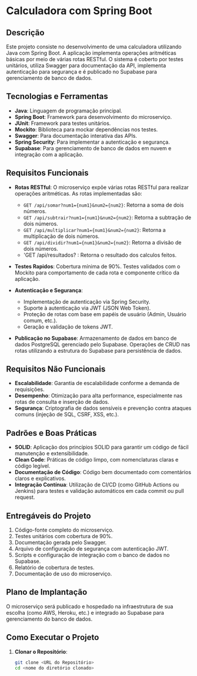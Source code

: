 # Calculadora com Spring Boot

## Descrição

Este projeto consiste no desenvolvimento de uma calculadora utilizando Java com Spring Boot. A aplicação implementa operações aritméticas básicas por meio de várias rotas RESTful. O sistema é coberto por testes unitários, utiliza Swagger para documentação da API, implementa autenticação para segurança e é publicado no Supabase para gerenciamento de banco de dados.

## Tecnologias e Ferramentas

- **Java**: Linguagem de programação principal.
- **Spring Boot**: Framework para desenvolvimento do microserviço.
- **JUnit**: Framework para testes unitários.
- **Mockito**: Biblioteca para mockar dependências nos testes.
- **Swagger**: Para documentação interativa das APIs.
- **Spring Security**: Para implementar a autenticação e segurança.
- **Supabase**: Para gerenciamento de banco de dados em nuvem e integração com a aplicação.

## Requisitos Funcionais

- **Rotas RESTful**: O microserviço expõe várias rotas RESTful para realizar operações aritméticas. As rotas implementadas são:

    - `GET /api/somar?num1={num1}&num2={num2}`: Retorna a soma de dois números.
    - `GET /api/subtrair?num1={num1}&num2={num2}`: Retorna a subtração de dois números.
    - `GET /api/multiplicar?num1={num1}&num2={num2}`: Retorna a multiplicação de dois números.
    - `GET /api/dividir?num1={num1}&num2={num2}`: Retorna a divisão de dois números.
    - 'GET /api/resultados? : Retorna o resultado dos calculos feitos.

- **Testes Rapidos**: Cobertura mínima de 90%. Testes validados com o Mockito para comportamento de cada rota e componente crítico da aplicação.

- **Autenticação e Segurança**:
    - Implementação de autenticação via Spring Security.
    - Suporte à autenticação via JWT (JSON Web Token).
    - Proteção de rotas com base em papéis de usuário (Admin, Usuário comum, etc.).
    - Geração e validação de tokens JWT.

- **Publicação no Supabase**: Armazenamento de dados em banco de dados PostgreSQL gerenciado pelo Supabase. Operações de CRUD nas rotas utilizando a estrutura do Supabase para persistência de dados.

## Requisitos Não Funcionais

- **Escalabilidade**: Garantia de escalabilidade conforme a demanda de requisições.
- **Desempenho**: Otimização para alta performance, especialmente nas rotas de consulta e inserção de dados.
- **Segurança**: Criptografia de dados sensíveis e prevenção contra ataques comuns (injeção de SQL, CSRF, XSS, etc.).

## Padrões e Boas Práticas

- **SOLID**: Aplicação dos princípios SOLID para garantir um código de fácil manutenção e extensibilidade.
- **Clean Code**: Práticas de código limpo, com nomenclaturas claras e código legível.
- **Documentação de Código**: Código bem documentado com comentários claros e explicativos.
- **Integração Contínua**: Utilização de CI/CD (como GitHub Actions ou Jenkins) para testes e validação automáticos em cada commit ou pull request.

## Entregáveis do Projeto

1. Código-fonte completo do microserviço.
2. Testes unitários com cobertura de 90%.
3. Documentação gerada pelo Swagger.
4. Arquivo de configuração de segurança com autenticação JWT.
5. Scripts e configuração de integração com o banco de dados no Supabase.
6. Relatório de cobertura de testes.
7. Documentação de uso do microserviço.

## Plano de Implantação

O microserviço será publicado e hospedado na infraestrutura de sua escolha (como AWS, Heroku, etc.) e integrado ao Supabase para gerenciamento do banco de dados.

## Como Executar o Projeto

1. **Clonar o Repositório**:
   ```bash
   git clone <URL do Repositório>
   cd <nome do diretório clonado>

